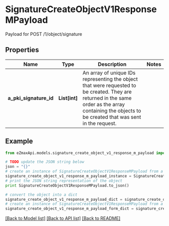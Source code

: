 # SignatureCreateObjectV1ResponseMPayload

Payload for POST /1/object/signature

## Properties
Name | Type | Description | Notes
------------ | ------------- | ------------- | -------------
**a_pki_signature_id** | **List[int]** | An array of unique IDs representing the object that were requested to be created.  They are returned in the same order as the array containing the objects to be created that was sent in the request. | 

## Example

```python
from eZmaxApi.models.signature_create_object_v1_response_m_payload import SignatureCreateObjectV1ResponseMPayload

# TODO update the JSON string below
json = "{}"
# create an instance of SignatureCreateObjectV1ResponseMPayload from a JSON string
signature_create_object_v1_response_m_payload_instance = SignatureCreateObjectV1ResponseMPayload.from_json(json)
# print the JSON string representation of the object
print SignatureCreateObjectV1ResponseMPayload.to_json()

# convert the object into a dict
signature_create_object_v1_response_m_payload_dict = signature_create_object_v1_response_m_payload_instance.to_dict()
# create an instance of SignatureCreateObjectV1ResponseMPayload from a dict
signature_create_object_v1_response_m_payload_form_dict = signature_create_object_v1_response_m_payload.from_dict(signature_create_object_v1_response_m_payload_dict)
```
[[Back to Model list]](../README.md#documentation-for-models) [[Back to API list]](../README.md#documentation-for-api-endpoints) [[Back to README]](../README.md)


